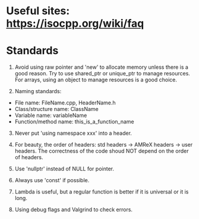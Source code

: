 # Useful sites: https://isocpp.org/wiki/faq

# Standards
1. Avoid using raw pointer and 'new' to allocate memory unless there is a good reason. 
 Try to use shared_ptr or unique_ptr to manage resources. For arrays, using an 
 object to manage resources is a good choice. 

2. Naming standards:
 - File name: FileName.cpp, HeaderName.h
 - Class/structure name: ClassName
 - Variable name: variableName
 - Function/method name: this_is_a_function_name

3. Never put 'using namespace xxx' into a header. 

4. For beauty, the order of headers: std headers -> AMReX headers -> user headers. 
    The correctness of the code shoud NOT depend on the order of headers.      

4. Use 'nullptr' instead of NULL for pointer. 

6. Always use 'const' if possible. 

7. Lambda is useful, but a regular function is better if it is universal or it is long. 

8. Using debug flags and Valgrind to check errors. 
